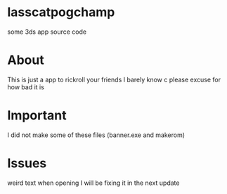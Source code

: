 # lasscatpogchamp
some 3ds app source code

# About
This is just a app to rickroll your friends I barely know c please excuse for how bad it is


# Important
I did not make some of these files (banner.exe and makerom)

# Issues
weird text when opening I will be fixing it in the next update

